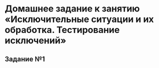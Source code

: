 # Домашнее задание к занятию «Исключительные ситуации и их обработка. Тестирование исключений»
## Задание №1
